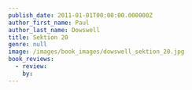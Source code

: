 ```yaml
---
publish_date: 2011-01-01T00:00:00.000000Z
author_first_name: Paul
author_last_name: Dowswell
title: Sektion 20
genre: null
image: /images/book_images/dowswell_sektion_20.jpg
book_reviews:
  - review: 
    by: 
---
```

